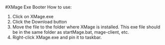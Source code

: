 #XMage Exe Booter
How to use:
1. Click on XMage.exe
2. Click the Download button
3. Move the file to the folder where XMage is installed. This exe file should be in the same folder as startMage.bat, mage-client, etc.
4. Right-click XMage.exe and pin it to taskbar.